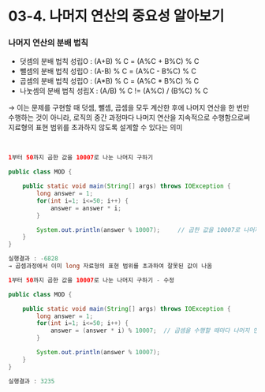 # 03-4. 나머지 연산의 중요성 알아보기

### 나머지 연산의 분배 법칙

- 덧셈의 분배 법칙 성립O : (A+B) % C = (A%C + B%C) % C
- 뺄셈의 분배 법칙 성립O : (A-B) % C = (A%C - B%C) % C
- 곱셈의 분배 법칙 성립O : (A*B) % C = (A%C * B%C) % C
- 나눗셈의 분배 법칙 성립X : (A/B) % C != (A%C) / (B%C) % C

→ 이는 문제를 구현할 때 덧셈, 뺄셈, 곱셈을 모두 계산한 후에 나머지 연산을 한 번만 수행하는 것이 아니라, 로직의 중간 과정마다 나머지 연산을 지속적으로 수행함으로써 지료형의 표현 범위를 초과하지 않도록 설계할 수 있다는 의미

<br />

```java
1부터 50까지 곱한 값을 10007로 나눈 나머지 구하기

public class MOD {

	public static void main(String[] args) throws IOException {
		long answer = 1;
		for(int i=1; i<=50; i++) {
			answer = answer * i;
		}

		System.out.println(answer % 10007); 	// 곱한 값을 10007로 나머지 연산을 수행하는 로직
	}
}

실행결과 : -6828
→ 곱셈과정에서 이미 long 자료형의 표현 범위를 초과하여 잘못된 값이 나옴
```

```java
1부터 50까지 곱한 값을 10007로 나눈 나머지 구하기 - 수정

public class MOD {

	public static void main(String[] args) throws IOException {
		long answer = 1;
		for(int i=1; i<=50; i++) {
			answer = (answer * i) % 10007;  // 곱셈을 수행할 때마다 나머지 연산을 수행하는 로직
		}

		System.out.println(answer % 10007);
	}
}

실행결과 : 3235
```
